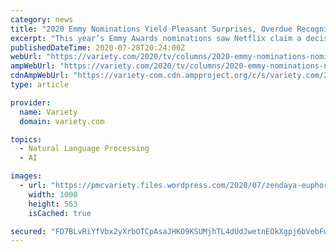 ```yaml
---
category: news
title: "2020 Emmy Nominations Yield Pleasant Surprises, Overdue Recognition (Column)"
excerpt: "This year’s Emmy Awards nominations saw Netflix claim a decisive lead with 160 overall nominations, while HBO’s “Watchmen” was the most-nominated series overall and several surprise newcomers"
publishedDateTime: 2020-07-28T20:24:00Z
webUrl: "https://variety.com/2020/tv/columns/2020-emmy-nominations-nominees-insecure-watchmen-good-place-1234718723/"
ampWebUrl: "https://variety.com/2020/tv/columns/2020-emmy-nominations-nominees-insecure-watchmen-good-place-1234718723/amp/"
cdnAmpWebUrl: "https://variety-com.cdn.ampproject.org/c/s/variety.com/2020/tv/columns/2020-emmy-nominations-nominees-insecure-watchmen-good-place-1234718723/amp/"
type: article

provider:
  name: Variety
  domain: variety.com

topics:
  - Natural Language Processing
  - AI

images:
  - url: "https://pmcvariety.files.wordpress.com/2020/07/zendaya-euphoria-hbo.jpg?w=1000"
    width: 1000
    height: 563
    isCached: true

secured: "FD7BLvRiYfVbx2yXrbOTCpAsaJHKO9KSUMjhTL4dUdJwetnEOkXgpj6bVebFw4qrMx5Q54SwKXYFBZvkMxtS0ioxFxauQ8PljXghnCDiv4d05wk3JTySpu6hnSABR42sC4EQtpMlLx2+hbuaqA5Fw2f/T7N2ZWkbswVvozg6zPg5t/bo3Ok8rKVO46i57jt7FOcgCpvRb5MLkEYVRtGH7x471hkmxAtzknKSvq1R6i2xnM8VwgzN8BP2xNKUNsW02ZsB63YdVFhnJFeYjc7WmTn7+ZBPH+sc/0F4L4a3yJmYhqtbdT2/9UH2dv8vhBQcs/tpPVZtG+YZKwlPlyrzNw==;xDtF8HHPuJS5KzvplqFI5g=="
---
```


